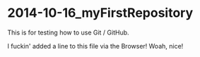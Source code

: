 2014-10-16_myFirstRepository
============================

This is for testing how to use Git / GitHub.

I fuckin' added a line to this file via the Browser! Woah, nice!
